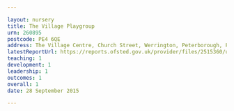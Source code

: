 ```yaml
---

layout: nursery
title: The Village Playgroup
urn: 260895
postcode: PE4 6QE
address: The Village Centre, Church Street, Werrington, Peterborough, PE4 6QE
latestReportUrl: https://reports.ofsted.gov.uk/provider/files/2515360/urn/260895.pdf
teaching: 1
development: 1
leadership: 1
outcomes: 1
overall: 1
date: 28 September 2015

---
```

